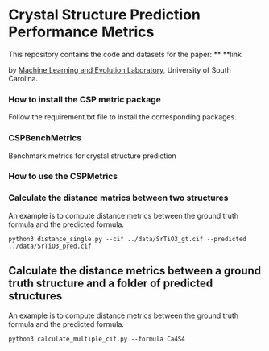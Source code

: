 # Crystal Structure Prediction Performance Metrics
This repository contains the code and datasets for the paper:
**
**link



by <a href="http://mleg.cse.sc.edu" target="_blank">Machine Learning and Evolution Laboratory</a>, University of South Carolina.

### How to install the CSP metric package
Follow the requirement.txt file to install the corresponding packages.


### CSPBenchMetrics
Benchmark metrics for crystal structure prediction


### How to use the CSPMetrics 


### Calculate the distance matrics between two structures

An example is to compute distance metrics between the ground truth formula and the predicted formula.
```
python3 distance_single.py --cif ../data/SrTiO3_gt.cif --predicted ../data/SrTiO3_pred.cif
```

## Calculate the distance metrics between a ground truth structure and a folder of predicted structures

An example is to compute distance metrics between the ground truth formula and the predicted formula.
```
python3 calculate_multiple_cif.py --formula Ca4S4
```

